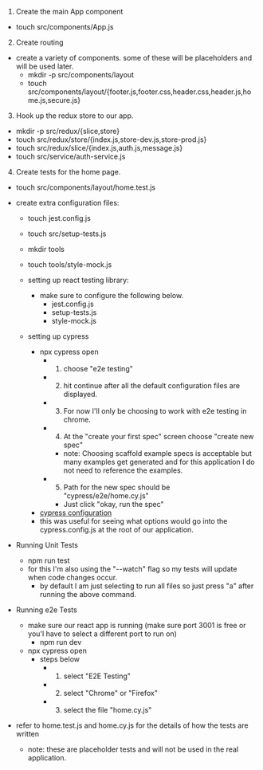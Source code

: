 1. Create the main App component

- touch src/components/App.js

2. Create routing

- create a variety of components. some of these will be placeholders and will be used later.
  - mkdir -p src/components/layout
  - touch src/components/layout/{footer.js,footer.css,header.css,header.js,home.js,secure.js}

3. Hook up the redux store to our app.

- mkdir -p src/redux/{slice,store}
- touch src/redux/store/{index.js,store-dev.js,store-prod.js}
- touch src/redux/slice/{index.js,auth.js,message.js}
- touch src/service/auth-service.js

4. Create tests for the home page.

- touch src/components/layout/home.test.js

- create extra configuration files:

  - touch jest.config.js
  - touch src/setup-tests.js
  - mkdir tools
  - touch tools/style-mock.js

  - setting up react testing library:

    - make sure to configure the following below.
      - jest.config.js
      - setup-tests.js
      - style-mock.js

  - setting up cypress
    - npx cypress open
      - 1. choose "e2e testing"
      - 2. hit continue after all the default configuration files are displayed.
      - 3. For now I'll only be choosing to work with e2e testing in chrome.
      - 4. At the "create your first spec" screen choose "create new spec"
        - note: Choosing scaffold example specs is acceptable but many examples get generated and for this application I do not need to reference the examples.
      - 5. Path for the new spec should be "cypress/e2e/home.cy.js"
        - Just click "okay, run the spec"
    - [cypress configuration](https://docs.cypress.io/guides/references/configuration#Actionability)
    - this was useful for seeing what options would go into the cypress.config.js at the root of our application.

- Running Unit Tests

  - npm run test
  - for this I'm also using the "--watch" flag so my tests will update when code changes occur.
    - by default I am just selecting to run all files so just press "a" after running the above command.

- Running e2e Tests

  - make sure our react app is running (make sure port 3001 is free or you'l have to select a different port to run on)
    - npm run dev
  - npx cypress open
    - steps below
      - 1. select "E2E Testing"
      - 2. select "Chrome" or "Firefox"
      - 3. select the file "home.cy.js"

- refer to home.test.js and home.cy.js for the details of how the tests are written
  - note: these are placeholder tests and will not be used in the real application.
